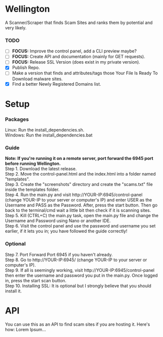 # Wellington
A Scanner/Scraper that finds Scam Sites and ranks them by potential and very likely.
### TODO
- [ ] **FOCUS:** Improve the control panel, add a CLI preview maybe?
- [ ] **FOCUS:** Create API and documentation (mainly for GET requests).
- [ ] **FOCUS:** Release SSL Version (does exist in my private version).
- [x] Publish Repo.
- [ ] Make a version that finds and attributes/tags those Your File Is Ready To Download malware sites.
- [x] Find a better Newly Registered Domains list.

# Setup
### Packages
Linux: Run the install_dependencies.sh.  
Windows: Run the install_dependencies.bat
### Guide
**Note: If you're running it on a remote server, port forward the 6945 port before running Wellington.**  
Step 1. Download the latest release.  
Step 2. Move the control-panel.html and the index.html into a folder named "templates".  
Step 3. Create the "screenshots" directory and create the "scams.txt" file inside the templates folder.  
Step 4. Run the main.py and visit http://YOUR-IP:6945/control-panel (change YOUR-IP to your server or computer's IP) and enter USER as the Username and PASS as the Password. After, press the start button. Then go back to the terminal/cmd wait a little bit then check if it is scanning sites.  
Step 5. Kill (CTRL+C) the main.py task, open the main.py file and change the Username and Password using Nano or another IDE.  
Step 6. Visit the control panel and use the password and username you set earlier, if it lets you in; you have followed the guide correctly!
### Optional
Step 7. Port Forward Port 6945 if you haven't already.  
Step 8. Go to http://YOUR-IP:6945/ (change YOUR-IP to your server or computer's IP).  
Step 9. If all is seemingly working, visit http://YOUR-IP:6945/control-panel then enter the username and password you put in the main.py. Once logged in, press the start scan button.  
Step 10. Installing SSL: It is optional but I strongly believe that you should install it.  
# API
You can use this as an API to find scam sites if you are hosting it. Here's how: Lorem Ipsum...  
